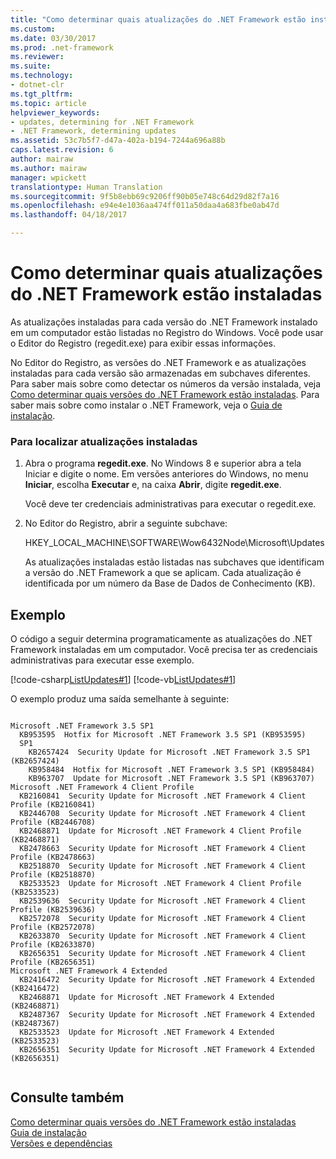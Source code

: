 ```yaml
---
title: "Como determinar quais atualizações do .NET Framework estão instaladas | Microsoft Docs"
ms.custom: 
ms.date: 03/30/2017
ms.prod: .net-framework
ms.reviewer: 
ms.suite: 
ms.technology:
- dotnet-clr
ms.tgt_pltfrm: 
ms.topic: article
helpviewer_keywords:
- updates, determining for .NET Framework
- .NET Framework, determining updates
ms.assetid: 53c7b5f7-d47a-402a-b194-7244a696a88b
caps.latest.revision: 6
author: mairaw
ms.author: mairaw
manager: wpickett
translationtype: Human Translation
ms.sourcegitcommit: 9f5b8ebb69c9206ff90b05e748c64d29d82f7a16
ms.openlocfilehash: e94e4e1036aa474ff011a50daa4a683fbe0ab47d
ms.lasthandoff: 04/18/2017

---
```

# <a name="how-to-determine-which-net-framework-updates-are-installed"></a>Como determinar quais atualizações do .NET Framework estão instaladas
As atualizações instaladas para cada versão do .NET Framework instalado em um computador estão listadas no Registro do Windows. Você pode usar o Editor do Registro (regedit.exe) para exibir essas informações.  
  
 No Editor do Registro, as versões do .NET Framework e as atualizações instaladas para cada versão são armazenadas em subchaves diferentes. Para saber mais sobre como detectar os números da versão instalada, veja [Como determinar quais versões do .NET Framework estão instaladas](../../../docs/framework/migration-guide/how-to-determine-which-versions-are-installed.md). Para saber mais sobre como instalar o .NET Framework, veja o [Guia de instalação](../../../docs/framework/install/guide-for-developers.md).  
  
### <a name="to-find-installed-updates"></a>Para localizar atualizações instaladas  
  
1.  Abra o programa **regedit.exe**. No Windows 8 e superior abra a tela Iniciar e digite o nome. Em versões anteriores do Windows, no menu **Iniciar**, escolha **Executar** e, na caixa **Abrir**, digite **regedit.exe**.  
  
     Você deve ter credenciais administrativas para executar o regedit.exe.  
  
2.  No Editor do Registro, abrir a seguinte subchave:  
  
     HKEY_LOCAL_MACHINE\SOFTWARE\Wow6432Node\Microsoft\Updates  
  
     As atualizações instaladas estão listadas nas subchaves que identificam a versão do .NET Framework a que se aplicam. Cada atualização é identificada por um número da Base de Dados de Conhecimento (KB).  
  
## <a name="example"></a>Exemplo  
 O código a seguir determina programaticamente as atualizações do .NET Framework instaladas em um computador. Você precisa ter as credenciais administrativas para executar esse exemplo.  
  
 [!code-csharp[ListUpdates#1](../../../samples/snippets/csharp/VS_Snippets_CLR/listupdates/cs/program.cs#1)]
 [!code-vb[ListUpdates#1](../../../samples/snippets/visualbasic/VS_Snippets_CLR/listupdates/vb/program.vb#1)]  
  
 O exemplo produz uma saída semelhante à seguinte:  
  
```  
  
Microsoft .NET Framework 3.5 SP1  
  KB953595  Hotfix for Microsoft .NET Framework 3.5 SP1 (KB953595)  
  SP1  
    KB2657424  Security Update for Microsoft .NET Framework 3.5 SP1 (KB2657424)  
    KB958484  Hotfix for Microsoft .NET Framework 3.5 SP1 (KB958484)  
    KB963707  Update for Microsoft .NET Framework 3.5 SP1 (KB963707)  
Microsoft .NET Framework 4 Client Profile  
  KB2160841  Security Update for Microsoft .NET Framework 4 Client Profile (KB2160841)  
  KB2446708  Security Update for Microsoft .NET Framework 4 Client Profile (KB2446708)  
  KB2468871  Update for Microsoft .NET Framework 4 Client Profile (KB2468871)  
  KB2478663  Security Update for Microsoft .NET Framework 4 Client Profile (KB2478663)  
  KB2518870  Security Update for Microsoft .NET Framework 4 Client Profile (KB2518870)  
  KB2533523  Update for Microsoft .NET Framework 4 Client Profile (KB2533523)  
  KB2539636  Security Update for Microsoft .NET Framework 4 Client Profile (KB2539636)  
  KB2572078  Security Update for Microsoft .NET Framework 4 Client Profile (KB2572078)  
  KB2633870  Security Update for Microsoft .NET Framework 4 Client Profile (KB2633870)  
  KB2656351  Security Update for Microsoft .NET Framework 4 Client Profile (KB2656351)  
Microsoft .NET Framework 4 Extended  
  KB2416472  Security Update for Microsoft .NET Framework 4 Extended (KB2416472)  
  KB2468871  Update for Microsoft .NET Framework 4 Extended (KB2468871)  
  KB2487367  Security Update for Microsoft .NET Framework 4 Extended (KB2487367)  
  KB2533523  Update for Microsoft .NET Framework 4 Extended (KB2533523)  
  KB2656351  Security Update for Microsoft .NET Framework 4 Extended (KB2656351)  
  
```  
  
## <a name="see-also"></a>Consulte também  
 [Como determinar quais versões do .NET Framework estão instaladas](../../../docs/framework/migration-guide/how-to-determine-which-versions-are-installed.md)   
 [Guia de instalação](../../../docs/framework/install/guide-for-developers.md)   
 [Versões e dependências](../../../docs/framework/migration-guide/versions-and-dependencies.md)
